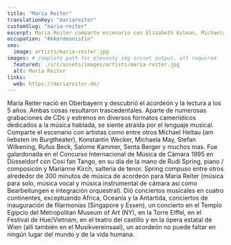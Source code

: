 ```yaml
---
title: "Maria Reiter"
translationKey: "mariareiter"
customSlug: "maria-reiter"
excerpt: Maria Reiter comparte escenario con Elisabeth Kulman, Michaela May, Norbert Nagel, Salome Kammer, Stefan Wilkening, Gerald Huber, Christian Gruber, Friedrich von Thun, Rudi Spring y Joachim Król, entre otros.
occupation: "Akkordeonistin"
seo:
  image: artists/maria-reiter.jpg
images: # complete path for eleventy img srcset output, alt required
  featured: ./src/assets/images/artists/maria-reiter.jpg
  alt: Maria Reiter
links:
  web: https://mariareiter.de/
---
```


Maria Reiter nació en Oberbayern y descubrió el acordeón y la lectura a los 5 años. Ambas cosas resultaron trascedentales. Aparte de numerosas grabaciones de CDs y estrenos en diversos formatos camerísticos dedicados a la música hablada, se siente atraida por el lenguaje musical. Comparte el escenario con artistas como entre otros Michael Heltau (am liebsten im Burgtheater), Konstantin Wecker, Michaela May, Stefan Wilkening, Rufus Beck, Salome Kammer, Senta Berger y muchos mas. Fue galardonada en el Concurso Internacional de Música de Cámara 1995 en Düsseldorf con Cosi fan Tango, en su día de la mano de Rudi Spring, piano / composicón y Marianne Kirch, salteria de tenor. Spring compuso entre otros alrededor de 300 minutos de música de acordeón para Maria Reiter (música para solo, música vocal y música instrumental de cámara así como Bearbeitungen e integración orquestral). Dió conciertos musicales en cuatro continentes, exceptuando Africa, Oceanía y la Antartida, conciertos de inauguración de filarmonías (Singapore y Essen), un concierto en el Templo Egipcio del Metropolitan Museum of Art (NY), en la Torre Eiffel, en el Festival de Hue/Vietnam, en el teatro del castillo y en la ópera estatal de Wien (allí también en el Musikvereinsaal), un acordeón no puede faltar en ningún lugar del mundo y de la vida humana.
